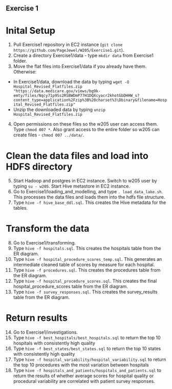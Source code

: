 ## Exercise 1

# Inital Setup
1. Pull Exercise1 repository in EC2 instance (`git clone https://github.com/PageJewel/W205/Exercise1.git`).
2. Create a directory Exercise1/data - type `mkdir data` from Exercise1 folder.
3. Move the flat files into Exercise1/data if you already have them. Otherwise:
- In Exercise1/data, download the data by typing `wget -O Hospital_Revised_Flatfiles.zip "https://data.medicare.gov/views/bg9k-emty/files/Nqcy71p9Ss2RSBWDmP77H1DQXcyacr2khotGbDHHW_s?content_type=application%2Fzip%3B%20charset%3\Dbinary&filename=Hospital_Revised_Flatfiles.zip"`
- Unzip the downloaded data by typing `unzip Hospital_Revised_Flatfiles.zip`
4. Open permissions on these files so the w205 user can access them. Type `chmod 007 *`. Also grant access to the entire folder so w205 can create files - `chmod 007 ../data/`.

# Clean the data files and load into HDFS directory
5. Start Hadoop and postgres in EC2 instance. Switch to w205 user by typing `su - w205`. Start Hive metastore in EC2 instance.
6. Go to Exercise1/loading_and_modelling, and type `. load_data_lake.sh`. This processes the data files and loads them into the hdfs file structure.
7. Type `hive -f hive_base_ddl.sql`. This creates the Hive metadata for the tables.

# Transform the data
8. Go to Exercise1/transforming.
9. Type `hive -f hospitals.sql`. This creates the hospitals table from the ER diagram.
10. Type `hive -f hospital_procedure_scores_temp.sql`. This generates an intermediate cleaned table of scores by measure for each hospital.
11. Type `hive -f procedures.sql`. This creates the procedures table from the ER diagram.
12. Type `hive -f hospital_procedure_scores.sql`. This creates the final hospital_procedure_scores table from the ER diagram.
13. Type `hive -f survey_responses.sql`. This creates the survey_results table from the ER diagram.

# Return results
14. Go to Exercise1/investigations.
15. Type `hive -f best_hospitals/best_hospitals.sql` to return the top 10 hospitals with consistently high quality
16. Type `hive -f best_states/best_states.sql` to return the top 10 states with consistently high quality
17. Type `hive -f hospital_variability/hospital_variability.sql` to return the top 10 procedures with the most variation between hospitals
18. Type `hive -f hospitals_and_patients/hospitals_and_patients.sql` to return the results of whether average scores for hospital quality or procedural variability are correlated with patient survey responses.